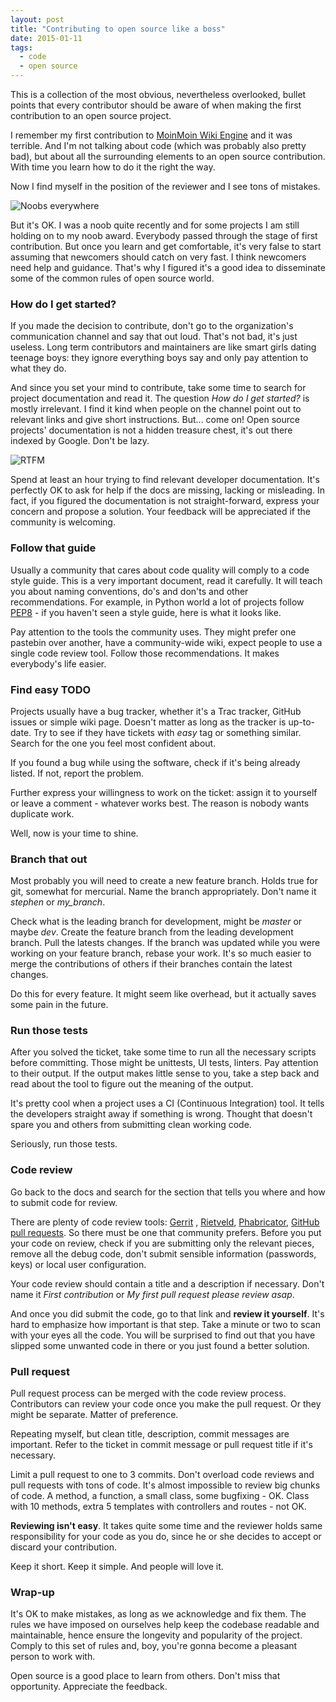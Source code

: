 ```yaml
---
layout: post
title: "Contributing to open source like a boss"
date: 2015-01-11
tags:
  - code
  - open source
---
```


This is a collection of the most obvious, nevertheless overlooked, bullet points
that every contributor should be aware of when making the first contribution
to an open source project.

I remember my first contribution to
[MoinMoin Wiki Engine](http://moinmo.in/) and it was terrible. And I'm not talking about code
(which was probably also pretty bad), but about all the surrounding elements
to an open source contribution. With time you learn how to do it the right the
way.

Now I find myself in the position of the reviewer and I see tons of
mistakes.

<img src="{{ site.baseurl }}/assets/img/contributing/noobs_everywhere.jpg"
alt="Noobs everywhere" class="center">

But it's OK. I was a noob quite recently and for some projects I am still holding
on to my noob award. Everybody passed through the stage of first contribution.
But once you learn and get comfortable, it's very false to start assuming that
newcomers should catch on very fast. I think newcomers need help and guidance.
That's why I figured it's a good idea to disseminate some of the common rules
of open source world.

### How do I get started?

If you made the decision to contribute, don't go to the organization's
communication channel and say that out loud. That's not bad, it's just useless.
Long term contributors and maintainers are like smart girls dating teenage boys:
they ignore everything boys say and only pay attention to what they do.

And since you set your mind to contribute, take some time to search for project
documentation and read it. The question *How do I get started?* is mostly
irrelevant. I find it kind when people on the channel point out to relevant links
and give short instructions. But... come on! Open source projects' documentation
is not a hidden treasure chest, it's out there indexed by Google. Don't be lazy.

<img src="http://imgs.xkcd.com/comics/rtfm.png" title="Life is too short for man pages,
but occasionally much too short without them." alt="RTFM" class="center">

Spend at least an hour trying to find relevant developer documentation. It's
perfectly OK to ask for help if the docs are missing, lacking or misleading. In
fact, if you figured the documentation is not straight-forward, express your
concern and propose a solution. Your feedback will be appreciated if the
community is welcoming.

### Follow that guide

Usually a community that cares about code quality will comply to a code style guide.
This is a very important document, read it carefully. It will teach you about
naming conventions, do's and don'ts and other recommendations. For example, in
Python world a lot of projects follow [PEP8](https://www.python.org/dev/peps/pep-0008) -
if you haven't seen a style guide, here is what it looks like.

Pay attention to the tools the community uses. They might prefer one pastebin
over another, have a community-wide wiki, expect people to use a single code
review tool. Follow those recommendations. It makes everybody's life easier.

### Find easy TODO

Projects usually have a bug tracker, whether it's a Trac tracker, GitHub issues
or simple wiki page. Doesn't matter as long as the tracker is up-to-date. Try to
see if they have tickets with *easy* tag or something similar. Search for the one you feel most
confident about.

If you found a bug while using the software, check if it's being already listed.
If not, report the problem.

Further express your willingness to work on the ticket: assign it to yourself or
leave a comment - whatever works best. The reason is nobody wants duplicate
work.

Well, now is your time to shine.

### Branch that out

Most probably you will need to create a new feature branch. Holds true for git,
somewhat for mercurial. Name the branch appropriately. Don't name
it *stephen* or *my_branch*.

Check what is the leading branch for development, might be *master* or maybe *dev*.
Create the feature branch from the leading development branch. Pull the latests
changes. If the branch was updated while you were working on your feature branch,
rebase your work. It's so much easier to merge the contributions of others if
their branches contain the latest changes.

Do this for every feature. It might seem like overhead, but it actually saves
some pain in the future.

### Run those tests

After you solved the ticket, take some time to run all the necessary scripts
before committing. Those might be unittests, UI tests, linters. Pay attention
to their output. If the output makes little sense to you, take a step back and
read about the tool to figure out the meaning of the output.

It's pretty cool when a project uses a CI (Continuous Integration) tool. It tells
the developers straight away if something is wrong. Thought that doesn't spare
you and others from submitting clean working code.

Seriously, run those tests.

### Code review

Go back to the docs and search for the section that tells you where and how to
submit code for review.

There are plenty of code review tools: [Gerrit](https://code.google.com/p/gerrit/) ,
[Rietveld](https://code.google.com/p/rietveld/), [Phabricator](http://phabricator.org/),
[GitHub pull requests](https://help.github.com/articles/using-pull-requests/).
So there must be one that community prefers. Before you
put your code on review, check if you are submitting only the relevant pieces,
remove all the debug code, don't submit sensible information (passwords, keys)
or local user configuration.

Your code review should contain a title and a description if necessary. Don't
name it *First contribution* or *My first pull request please review asap*.

And once you did submit the code, go to that link and **review it yourself**. It's
hard to emphasize how important is that step. Take a minute or two to scan with
your eyes all the code. You will be surprised to find out that you have slipped
some unwanted code in there or you just found a better solution.

### Pull request

Pull request process can be merged with the code review process. Contributors can
review your code once you make the pull request. Or they might be separate.
Matter of preference.

Repeating myself, but clean title, description, commit messages are important.
Refer to the ticket in commit message or pull request title if it's necessary.

Limit a pull request to one to 3 commits. Don't overload code reviews and pull
requests with tons of code. It's almost impossible to review big chunks of code.
A method, a function, a small class, some bugfixing - OK. Class with 10 methods,
extra 5 templates with controllers and routes - not OK.

**Reviewing isn't easy**. It takes quite some time and the reviewer holds same
responsibility for your code as you do, since he or she  decides to accept or
discard your contribution.

Keep it short. Keep it simple. And people will love it.

### Wrap-up

It's OK to make mistakes, as long as we acknowledge and fix them. The rules we
have imposed on ourselves help keep the codebase readable and maintainable, hence
ensure the longevity and popularity of the project. Comply to this set of rules
and, boy, you're gonna become a pleasant person
to work with.

Open source is a good place to learn from others. Don't miss that opportunity.
Appreciate the feedback.

